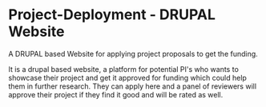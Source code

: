 # Project-Deployment - DRUPAL Website
A DRUPAL based Website for applying project proposals to get the funding.

It is a drupal based website, a platform for potential PI's who wants to showcase their project and get it approved for funding which could help them in further research.
They can apply here and a panel of reviewers will approve their project if they find it good and will be rated as well.

